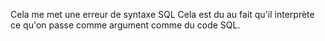 Cela me met une erreur de syntaxe SQL 
Cela est du au fait qu'il interprète ce qu'on passe comme argument comme du code SQL.